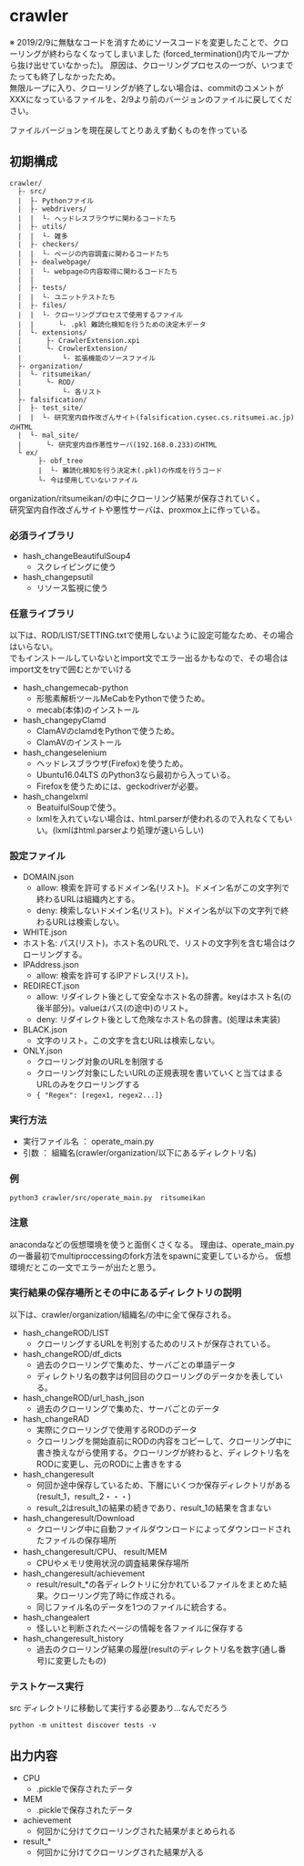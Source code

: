 # crawler

※ 2019/2/9に無駄なコードを消すためにソースコードを変更したことで、クローリングが終わらなくなってしまいました
(forced_termination()内でループから抜け出せていなかった)。
原因は、クローリングプロセスの一つが、いつまでたっても終了しなかったため。  
無限ループに入り、クローリングが終了しない場合は、commitのコメントがXXXになっているファイルを、2/9より前のバージョンのファイルに戻してください。  

ファイルバージョンを現在戻してとりあえず動くものを作っている

## 初期構成

```text
crawler/
  ├- src/
  |  ├- Pythonファイル
  |  ├- webdrivers/
  |  |  └- ヘッドレスブラウザに関わるコードたち
  |  ├- utils/
  |  |  └- 雑多
  |  ├- checkers/
  |  |  └- ページの内容調査に関わるコードたち
  |  ├- dealwebpage/
  |  |  └- webpageの内容取得に関わるコードたち
  |  |
  |  ├- tests/
  |  |  └- ユニットテストたち
  |  ├- files/
  |  |  └- クローリングプロセスで使用するファイル
  |  |      └- .pkl 難読化検知を行うための決定木データ
  |  └- extensions/
  |      ├- CrawlerExtension.xpi
  |      └- CrowlerExtension/
  |          └- 拡張機能のソースファイル
  ├- organization/
  |  └- ritsumeikan/
  |      └- ROD/
  |          └- 各リスト
  ├- falsification/
  |  ├- test_site/
  |  |  └- 研究室内自作改ざんサイト(falsification.cysec.cs.ritsumei.ac.jp)のHTML
  |  └- mal_site/
  |      └- 研究室内自作悪性サーバ(192.168.0.233)のHTML
  └ ex/
       ├- obf_tree
       |  └- 難読化検知を行う決定木(.pkl)の作成を行うコード
       └- 今は使用していないファイル
```

organization/ritsumeikan/の中にクローリング結果が保存されていく。  
研究室内自作改ざんサイトや悪性サーバは、proxmox上に作っている。

### 必須ライブラリ

- hash_changeBeautifulSoup4
  - スクレイピングに使う  
- hash_changepsutil
  - リソース監視に使う

### 任意ライブラリ

以下は、ROD/LIST/SETTING.txtで使用しないように設定可能なため、その場合はいらない。  
でもインストールしていないとimport文でエラー出るかもなので、その場合はimport文をtryで囲むとかでいける  

- hash_changemecab-python
  - 形態素解析ツールMeCabをPythonで使うため。
  - mecab(本体)のインストール
- hash_changepyClamd
  - ClamAVのclamdをPythonで使うため。
  - ClamAVのインストール
- hash_changeselenium
  - ヘッドレスブラウザ(Firefox)を使うため。
  - Ubuntu16.04LTS のPython3なら最初から入っている。
  - Firefoxを使うためには、geckodriverが必要。
- hash_changelxml
  - BeatuifulSoupで使う。
  - lxmlを入れていない場合は、html.parserが使われるので入れなくてもいい。(lxmlはhtml.parserより処理が速いらしい)  

### 設定ファイル

- DOMAIN.json
  - allow: 検索を許可するドメイン名(リスト)。ドメイン名がこの文字列で終わるURLは組織内とする。
  - deny: 検索しないドメイン名(リスト)。ドメイン名が以下の文字列で終わるURLは検索しない。
- WHITE.json
- ホスト名: パス(リスト)。ホスト名のURLで、リストの文字列を含む場合はクローリングする。
- IPAddress.json
  - allow: 検索を許可するIPアドレス(リスト)。
- REDIRECT.json
  - allow: リダイレクト後として安全なホスト名の辞書。keyはホスト名(の後半部分)。valueはパス(の途中)のリスト。
  - deny: リダイレクト後として危険なホスト名の辞書。(処理は未実装)
- BLACK.json
  - 文字のリスト。この文字を含むURLは検索しない。
- ONLY.json
  - クローリング対象のURLを制限する
  - クローリング対象にしたいURLの正規表現を書いていくと当てはまるURLのみをクローリングする
  - `{ "Regex": [regex1, regex2...]}`

### 実行方法

- 実行ファイル名 ： operate_main.py
- 引数 ： 組織名(crawler/organization/以下にあるディレクトリ名)

### 例

`python3 crawler/src/operate_main.py  ritsumeikan`

### 注意

anacondaなどの仮想環境を使うと面倒くさくなる。
理由は、operate_main.pyの一番最初でmultiproccessingのfork方法をspawnに変更しているから。
仮想環境だとこの一文でエラーが出たと思う。

### 実行結果の保存場所とその中にあるディレクトリの説明

以下は、crawler/organization/組織名/の中に全て保存される。

- hash_changeROD/LIST
  - クローリングするURLを判別するためのリストが保存されている。
- hash_changeROD/df_dicts
  - 過去のクローリングで集めた、サーバごとの単語データ
  - ディレクトリ名の数字は何回目のクローリングのデータかを表している。
- hash_changeROD/url_hash_json
  - 過去のクローリングで集めた、サーバごとのデータ
- hash_changeRAD
  - 実際にクローリングで使用するRODのデータ
  - クローリングを開始直前にRODの内容をコピーして、クローリング中に書き換えながら使用する。クローリングが終わると、ディレクトリ名をRODに変更し、元のRODに上書きをする
- hash_changeresult
  - 何回か途中保存しているため、下層にいくつか保存ディレクトリがある(result_1，result_2・・・)
  - result_2はresult_1の結果の続きであり、result_1の結果を含まない
- hash_changeresult/Download
  - クローリング中に自動ファイルダウンロードによってダウンロードされたファイルの保存場所
- hash_changeresult/CPU、 result/MEM
  - CPUやメモリ使用状況の調査結果保存場所
- hash_changeresult/achievement
  - result/result_*の各ディレクトリに分かれているファイルをまとめた結果。クローリング完了時に作成される。
  - 同じファイル名のデータを1つのファイルに統合する。
- hash_changealert
  - 怪しいと判断されたページの情報を各ファイルに保存する
- hash_changeresult_history
  - 過去のクローリング結果の履歴(resultのディレクトリ名を数字(通し番号)に変更したもの)

### テストケース実行

src ディレクトリに移動して実行する必要あり...なんでだろう

`python -m unittest discover tests -v`

## 出力内容

- CPU
  - .pickleで保存されたデータ
- MEM
  - .pickleで保存されたデータ
- achievement
  - 何回かに分けてクローリングされた結果がまとめられる
- result_*
  - 何回かに分けてクローリングされた結果が入る
